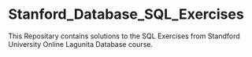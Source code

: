 # Stanford_Database_SQL_Exercises
This Repositary contains solutions to the SQL Exercises from Standford University Online Lagunita Database course. 

